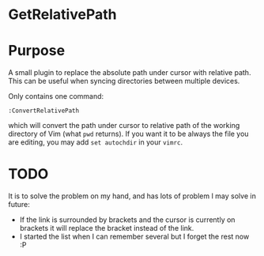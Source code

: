 # GetRelativePath

# Purpose
A small plugin to replace the absolute path under cursor with relative path. This can be useful when syncing directories between multiple devices.

Only contains one command:
```
:ConvertRelativePath
```
which will convert the path under cursor to relative path of the working directory of Vim (what `pwd` returns). If you want it to be always the file you are editing, you may add `set autochdir` in your `vimrc`.

# TODO

It is to solve the problem on my hand, and has lots of problem I may solve in future:
- If the link is surrounded by brackets and the cursor is currently on brackets it will replace the bracket instead of the link.
- I started the list when I can remember several but I forget the rest now :P
